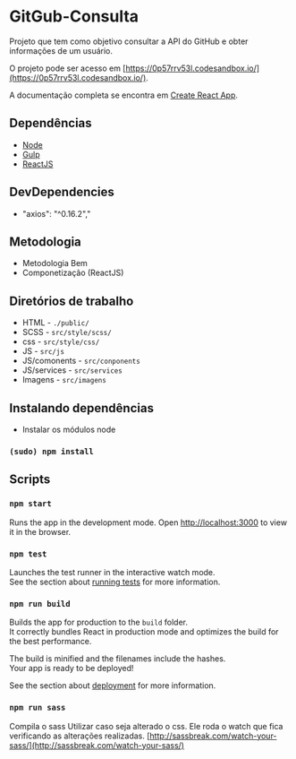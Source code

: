 
# GitGub-Consulta

Projeto que tem como objetivo consultar a API do GitHub e obter informações de um usuário.

O projeto pode ser acesso em [https://0p57rrv53l.codesandbox.io/](https://0p57rrv53l.codesandbox.io/).

A documentação completa se encontra em [Create React App](https://github.com/facebookincubator/create-react-app).

## Dependências
- [Node](https://nodejs.org/en/)
- [Gulp](https://gulpjs.com/)
- [ReactJS](https://reactjs.org/)

## DevDependencies
- "axios": "^0.16.2","

## Metodologia
- Metodologia Bem
- Componetização (ReactJS)

## Diretórios de trabalho

- HTML - `./public/`
- SCSS - `src/style/scss/`
- css - `src/style/css/`
- JS - `src/js`
- JS/comonents - `src/conponents`
- JS/services - `src/services`
- Imagens - `src/imagens`

## Instalando dependências

- Instalar os módulos node

### `(sudo) npm install`

## Scripts

### `npm start`

Runs the app in the development mode.
Open [http://localhost:3000](http://localhost:3000) to view it in the browser.

### `npm test`

Launches the test runner in the interactive watch mode.<br>
See the section about [running tests](#running-tests) for more information.

### `npm run build`

Builds the app for production to the `build` folder.<br>
It correctly bundles React in production mode and optimizes the build for the best performance.

The build is minified and the filenames include the hashes.<br>
Your app is ready to be deployed!

See the section about [deployment](#deployment) for more information.

### `npm run sass`

Compila o sass
Utilizar caso seja alterado o css.
Ele roda o watch que fica verificando as alterações realizadas.
[http://sassbreak.com/watch-your-sass/](http://sassbreak.com/watch-your-sass/)
